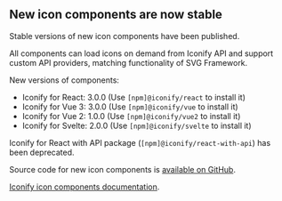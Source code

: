 ## New icon components are now stable

Stable versions of new icon components have been published.

All components can load icons on demand from Iconify API and support custom API providers, matching functionality of SVG Framework.

New versions of components:

-   Iconify for React: 3.0.0 (Use `[npm]@iconify/react` to install it)
-   Iconify for Vue 3: 3.0.0 (Use `[npm]@iconify/vue` to install it)
-   Iconify for Vue 2: 1.0.0 (Use `[npm]@iconify/vue2` to install it)
-   Iconify for Svelte: 2.0.0 (Use `[npm]@iconify/svelte` to install it)

Iconify for React with API package (`[npm]@iconify/react-with-api`) has been deprecated.

Source code for new icon components is [available on GitHub](https://github.com/iconify/iconify).

[Iconify icon components documentation](/docs/icon-components/components/).
